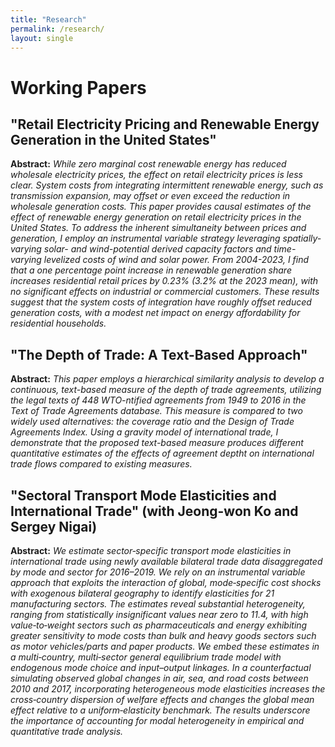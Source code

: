 ```yaml
---
title: "Research"
permalink: /research/
layout: single
---
```


# Working Papers
## "Retail Electricity Pricing and Renewable Energy Generation in the United States"
**Abstract:** _While zero marginal cost renewable energy has reduced wholesale electricity prices, the effect on retail electricity prices is less clear. System costs from integrating intermittent renewable energy, such as transmission expansion, may offset or even exceed the reduction in wholesale generation costs. This paper provides causal estimates of the effect of renewable energy generation on retail electricity prices in the United States. To address the inherent simultaneity between prices and generation, I employ an instrumental variable strategy leveraging spatially-varying solar- and wind-potential derived capacity factors and time-varying levelized costs of wind and solar power. From 2004-2023, I find that a one percentage point increase in renewable generation share increases residential retail prices by 0.23% (3.2% at the 2023 mean), with no significant effects on industrial or commercial customers. These results suggest that the system costs of integration have roughly offset reduced generation costs, with a modest net impact on energy affordability for residential households._

## "The Depth of Trade: A Text-Based Approach"
**Abstract:** _This paper employs a hierarchical similarity analysis to develop a continuous, text-based measure of the depth of trade agreements, utilizing the legal texts of 448 WTO-ntified agreements from 1949 to 2016 in the Text of Trade Agreements database. This measure is compared to two widely used alternatives: the coverage ratio and the Design of Trade Agreements Index. Using a gravity model of international trade, I demonstrate that the proposed text-based measure produces different quantitative estimates of the effects of agreement deptht on international trade flows compared to existing measures._

## "Sectoral Transport Mode Elasticities and International Trade" (with Jeong-won Ko and Sergey Nigai)
**Abstract:** _We estimate sector‐specific transport mode elasticities in international trade using newly available bilateral trade data disaggregated by mode and sector for 2016–2019. We rely on an instrumental variable approach that exploits the interaction of global, mode‐specific cost shocks with exogenous bilateral geography to identify elasticities for 21 manufacturing sectors. The estimates reveal substantial heterogeneity, ranging from statistically insignificant values near zero to 11.4, with high value‐to‐weight sectors such as pharmaceuticals and energy exhibiting greater sensitivity to mode costs than bulk and heavy goods sectors such as motor vehicles/parts and paper products. We embed these estimates in a multi‐country, multi‐sector general equilibrium trade model with endogenous mode choice and input–output linkages. In a counterfactual simulating observed global changes in air, sea, and road costs between 2010 and 2017, incorporating heterogeneous mode elasticities increases the cross‐country dispersion of welfare effects and changes the global mean effect relative to a uniform‐elasticity benchmark. The results underscore the importance of accounting for modal heterogeneity in empirical and quantitative trade analysis._

